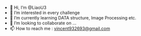 - 👋 Hi, I’m @LiaoU3
- 👀 I’m interested in every challenge
- 🌱 I’m currently learning DATA structure, Image Processing etc.
- 💞️ I’m looking to collaborate on ...
- 📫 How to reach me : vincent932693@gmail.com

<!---
LiaoU3/LiaoU3 is a ✨ special ✨ repository because its `README.md` (this file) appears on your GitHub profile.
You can click the Preview link to take a look at your changes.
--->
